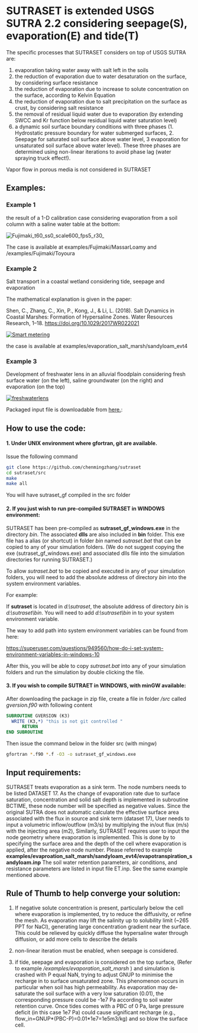 # SUTRASET is extended USGS SUTRA 2.2 considering seepage(S), evaporation(E) and tide(T)

The specific processes that SUTRASET considers on top of USGS SUTRA are:

  1. evaporation taking water away with salt left in the soils
  2. the reduction of evaporation due to water desaturation on the surface, by considering surface resistance
  3. the reduction of evaporation due to increase to solute concentration on the surface, according to Kelvin Equation
  4. the reduction of evaporation due to salt precipitation on the surface as crust, by considering salt resistance
  5. the removal of residual liquid water due to evaporation (by extending SWCC and Kr function below residual liquid water saturation level)
  6. a dynamic soil surface boundary conditions with three phases (1. Hydrostatic pressure boundary for water submerged surfaces, 2. Seepage for saturated soil surface above water level, 3 evaporation for unsaturated soil surface above water level). These three phases are determined using non-linear iterations to avoid phase lag (water spraying truck effect!).

Vapor flow in porous media is not considered in SUTRASET

  
##  Examples:

### Example 1

the result of a 1-D calibration case considering evaporation from a soil column with a saline water table at the bottom:

![Fujimaki_t60_ss0_scale600_fps5_r30_](https://user-images.githubusercontent.com/7712599/88990738-20270b80-d322-11ea-8b30-874414f5e1c8.gif)


The case is available at examples/Fujimaki/MassarLoamy and /examples/Fujimaki/Toyoura

### Example 2

Salt transport in a coastal wetland considering tide, seepage and evaporation

The mathematical explanation is given in the paper:

Shen, C., Zhang, C., Xin, P., Kong, J., & Li, L. (2018). Salt Dynamics in Coastal Marshes: Formation of Hypersaline Zones. Water Resources Research, 1–18. https://doi.org/10.1029/2017WR022021


[![Smart metering](https://user-images.githubusercontent.com/7712599/87749608-784b1180-c83c-11ea-944c-2481b7906be9.gif "Smart metering")](https://www.youtube.com/watch?v=nxWAPPYKuik)

the case is available at examples/evaporation_salt_marsh/sandyloam_evt4

### Example 3

Development of freshwater lens in an alluvial floodplain considering fresh surface water (on the left), saline groundwater (on the right) and evaporation (on the top)

[![freshwaterlens](https://user-images.githubusercontent.com/7712599/88616201-dc8c9180-d0d6-11ea-8e63-00d0c57609db.gif "Smart metering")](https://www.youtube.com/watch?v=y01Bo0dyTFE)

Packaged input file is downloadable from [here.](https://dspace.flinders.edu.au/xmlui/handle/2328/39313):

## How to use the code:

#### 1. Under UNIX environment where gfortran, git are available.

Issue the following command

```bash
git clone https://github.com/chenmingzhang/sutraset
cd sutraset/src
make 
make all
```

You will have sutraset_gf compiled in the src folder

#### 2. If you just wish to run pre-compiled SUTRASET in WINDOWS environment:

SUTRASET has been pre-compiled as **sutraset_gf_windows.exe** in the directory *bin*. The associated **dlls** are also included in **bin** folder. This exe file has a alias (or shortcut) in folder *bin* named *sutraset.bat* that can be copied to any of your simulation folders.
(We do not suggest copying the exe (sutraset_gf_windows.exe) and associated dlls file into the simulation directories for running SUTRASET.)

To allow *sutraset.bat* to be copied and executed in any of your simulation folders, you will need to add the absolute address of directory *bin* into the system environment variables.

For example: 

If **sutraset** is located in *d:\sutraset*, the absolute address of directory *bin* is *d:\sutraset\bin*. You will need to add *d:\sutraset\bin* in to your system environment variable.

The way to add path into system environment variables can be found from here:

https://superuser.com/questions/949560/how-do-i-set-system-environment-variables-in-windows-10

After this, you will be able to copy *sutraset.bat* into any of your simulation folders and run the simulation by double clicking the file.

#### 3. If you wish to compile SUTRAET in WINDOWS, with minGW available:

 After downloading the package in zip file, create a file in folder */src* called *gversion.f90* with following content

```fortran
SUBROUTINE GVERSION (K3)
  WRITE (K3,*) "this is not git controlled "
      RETURN
END SUBROUTINE
```

Then issue the command below in the folder src (with mingw) 

```bash
gfortran *.f90 *.f -O3 -o sutraset_gf_windows.exe

```

## Input requirements:
 SUTRASET treats evaporation as a sink term. The node numbers needs to be listed DATASET 17. As the change of evaporation rate due to surface saturation, concentration and solid salt depth is implemented in subroutine BCTIME, these node number will be specified as negative values. 
 Since the original SUTRA does not automatic calculate the effective surface area associated with the flux in source and sink term (dataset 17), User needs to input a volumetric inflow/outflow (m3/s) by multiplying the in/out flux (m/s) with the injecting area (m2),  Similarly, SUTRASET requires user to input the node geometry where evaporation is implemented. This is done by to specifying the surface area and the depth of the cell where evaporation is applied, after the negative node number. Please referred to example **examples/evaproation_salt_marsh/sandyloam_evt4/evapotranspiration_sandyloam.inp**
 The soil water retention parameters, air conditions, and resistance parameters are listed in input file ET.inp. See the same example mentioned above.


## Rule of Thumb to help converge your solution:

1. If negative solute concentration is present, particularly below the cell where evaporation is implemented, try to reduce the diffusivity, or refine the mesh. As evaporation may lift the salinity up to solubility limit (~265 PPT for NaCl), generating large concentration gradient near the surface. This could be relieved by quickly diffuse the hypersaline water through diffusion, or add more cells to describe the details

2. non-linear iteration must be enabled, when seepage is considered.

3. if tide, seepage and evaporation is considered on the top surface, (Refer to example */examples/evaporation_salt_marsh* ) and simulation is crashed with P equal NaN, trying to adjust GNUP to minimise the recharge in to surface unsaturated zone. This phenomenon occurs in particular when soil has high permeability.  As evaporation may de-saturate the soil surface with a very low saturation (0.01), the corresponding pressure could be -1e7 Pa according to soil water retention curve. Once tides comes with a PBC of 0 Pa, large pressure deficit (in this case 1e7 Pa) could cause significant recharge (e.g., flow_in=GNUP\*(PBC-P)=0.01\*1e7=1e5m3/kg) and so blow the surface cell.
